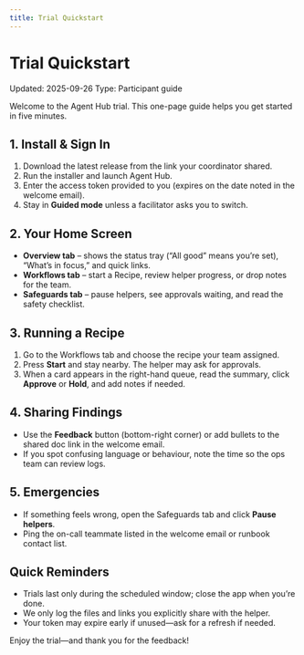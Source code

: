 ```yaml
---
title: Trial Quickstart
---
```


# Trial Quickstart

Updated: 2025-09-26
Type: Participant guide

Welcome to the Agent Hub trial. This one-page guide helps you get started in five minutes.

## 1. Install & Sign In

1. Download the latest release from the link your coordinator shared.
2. Run the installer and launch Agent Hub.
3. Enter the access token provided to you (expires on the date noted in the welcome email).
4. Stay in **Guided mode** unless a facilitator asks you to switch.

## 2. Your Home Screen

- **Overview tab** – shows the status tray (“All good” means you’re set), “What’s in focus,” and quick links.
- **Workflows tab** – start a Recipe, review helper progress, or drop notes for the team.
- **Safeguards tab** – pause helpers, see approvals waiting, and read the safety checklist.

## 3. Running a Recipe

1. Go to the Workflows tab and choose the recipe your team assigned.
2. Press **Start** and stay nearby. The helper may ask for approvals.
3. When a card appears in the right-hand queue, read the summary, click **Approve** or **Hold**, and add notes if needed.

## 4. Sharing Findings

- Use the **Feedback** button (bottom-right corner) or add bullets to the shared doc link in the welcome email.
- If you spot confusing language or behaviour, note the time so the ops team can review logs.

## 5. Emergencies

- If something feels wrong, open the Safeguards tab and click **Pause helpers**.
- Ping the on-call teammate listed in the welcome email or runbook contact list.

## Quick Reminders

- Trials last only during the scheduled window; close the app when you’re done.
- We only log the files and links you explicitly share with the helper.
- Your token may expire early if unused—ask for a refresh if needed.

Enjoy the trial—and thank you for the feedback!
